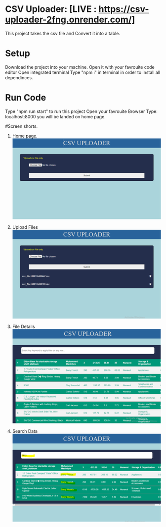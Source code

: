 # CSV Uploader: [LIVE : https://csv-uploader-2fng.onrender.com/]

This project takes the csv file and Convert it into a table.

# Setup

Download the project into your machine.
Open it with your favrouite code editor
Open integrated terminal
Type "npm i" in terminal in order to install all dependinces.

# Run Code

Type "npm run start" to run this project
Open your favrouite Browser
Type: localhost:8000
you will be landed on home page.

#Screen shorts.

1. Home page.
   ![Alt text](image.png)

2. Upload Files
   ![Alt text](image-1.png)

3. File Details
   ![Alt text](image-2.png)

4. Search Data
   ![Alt text](image-3.png)
